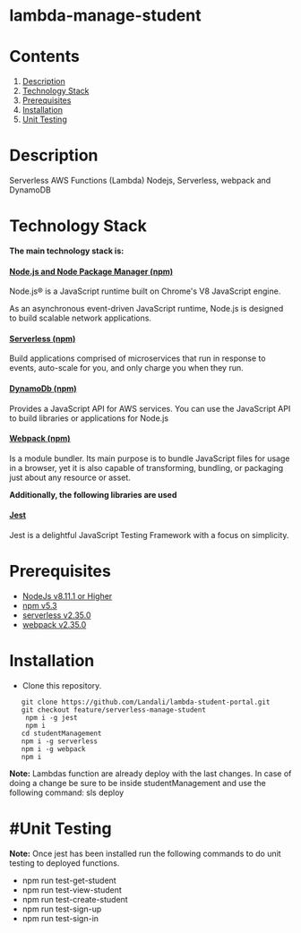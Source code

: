 # lambda-manage-student

# Contents

1. [Description](#Description)
2. [Technology Stack](#technology-stack)
3. [Prerequisites](#Prerequisites)
4. [Installation](#Installation)
5. [Unit Testing](#Unit-Testing)

# Description
Serverless AWS Functions (Lambda) Nodejs, Serverless, webpack and DynamoDB

# Technology Stack

**The main technology stack is:**

#### [Node.js and Node Package Manager (npm)](https://nodejs.org/)
Node.js® is a JavaScript runtime built on Chrome's V8 JavaScript engine.

As an asynchronous event-driven JavaScript runtime, Node.js is designed to build scalable network applications.

#### [Serverless (npm)](https://www.npmjs.com/package/serverless)
Build applications comprised of microservices that run in response to events, auto-scale for you, and only charge you when they run.

#### [DynamoDb (npm)](https://www.npmjs.com/package/aws-sdk)
Provides a JavaScript API for AWS services. You can use the JavaScript API to build libraries or applications for Node.js

#### [Webpack (npm)](https://www.npmjs.com/package/webpack)
Is a module bundler. Its main purpose is to bundle JavaScript files for usage in a browser, yet it is also capable of transforming, bundling, or packaging just about any resource or asset.

**Additionally, the following libraries are used**

#### [Jest](https://jestjs.io/)
Jest is a delightful JavaScript Testing Framework with a focus on simplicity.

# Prerequisites

- [NodeJs v8.11.1 or Higher](https://nodejs.org/en/)
- [npm v5.3](https://www.npmjs.com/)
- [serverless v2.35.0](https://www.npmjs.com/package/serverless)
- [webpack v2.35.0](https://www.npmjs.com/package/webpack)

# Installation
- Clone this repository.
```
   git clone https://github.com/Landali/lambda-student-portal.git
   git checkout feature/serverless-manage-student
    npm i -g jest
    npm i
   cd studentManagement
   npm i -g serverless
   npm i -g webpack
   npm i

```
**Note:** Lambdas function are already deploy with the last changes. In case of doing a change be sure to be inside studentManagement and use the following command: sls deploy

# #Unit Testing
**Note:** Once jest has been installed run the following commands to do unit testing to deployed functions.
- npm run test-get-student
- npm run test-view-student
- npm run test-create-student
- npm run test-sign-up
- npm run test-sign-in
